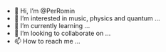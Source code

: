 - 👋 Hi, I’m @PerRomin
- 👀 I’m interested in music, physics and quantum ...
- 🌱 I’m currently learning ...
- 💞️ I’m looking to collaborate on ...
- 📫 How to reach me ...

<!---
PerRomin/PerRomin is a ✨ special ✨ repository because its `README.md` (this file) appears on your GitHub profile.
You can click the Preview link to take a look at your changes.
--->
